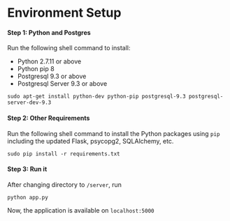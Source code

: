 # Environment Setup
#### Step 1: Python and Postgres
Run the following shell command to install:
* Python 2.7.11 or above
* Python pip 8
* Postgresql 9.3 or above
* Postgresql Server 9.3 or above
```
sudo apt-get install python-dev python-pip postgresql-9.3 postgresql-server-dev-9.3
```

#### Step 2: Other Requirements
Run the following shell command to install the Python packages using `pip` including the updated Flask, psycopg2, SQLAlchemy, etc.
```
sudo pip install -r requirements.txt
```

#### Step 3: Run it
After changing directory to `/server`, run
```
python app.py
```
Now, the application is available on `localhost:5000`

